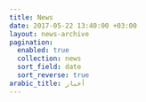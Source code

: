 ```yaml
---
title: News
date: 2017-05-22 13:40:00 +03:00
layout: news-archive
pagination:
  enabled: true
  collection: news
  sort_field: date
  sort_reverse: true
arabic_title: أخبار
---
```


